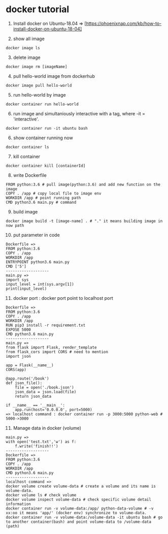 # docker tutorial

1. Install docker on Ubuntu-18.04
   => [https://phoenixnap.com/kb/how-to-install-docker-on-ubuntu-18-04]

2. show all image
```
docker image ls
```

3. delete image
```
docker image rm [imageName]
```

4. pull hello-world image from dockerhub
```
docker image pull hello-world
```

5. run hello-world by image
```
docker container run hello-world
```

6. run image and simultaniously interactive with a tag, where -it = 'interactive'.
```
docker container run -it ubuntu bash
```

6. show container running now
```
docker container ls
```

7. kill container
```
docker container kill [containerId]
```

8. write Dockerfile
```
FROM python:3.6 # pull image(python:3.6) and add new function on the image
COPY . /app # copy local file to image env
WORKDIR /app # point running path
CMD python3.6 main.py # command
```

9. build image
```
docker image build -t [image-name] . # "." it means building image in now path
```

10. put parameter in code
```
Dockerfile =>
FROM python:3.6
COPY . /app
WORKDIR /app
ENTRYPOINT python3.6 main.py
CMD ['5']
-------------------
main.py =>
import sys
input_level = int(sys.argv[1])
print(input_level)
```

11. docker port : docker port point to localhost port
```
Dockerfile =>
FROM python:3.6
COPY . /app
WORKDIR /app
RUN pip3 install -r requirement.txt
EXPOSE 5000
CMD python3.6 main.py
-------------------
main.py =>
from flask import Flask, render_template
from flask_cors import CORS # need to mention
import json

app = Flask(__name__)
CORS(app)

@app.route('/book')
def json_file():
    file = open('./book.json')
    json_data = json.load(file)
    return json_data

if __name__ == '__main__':
    app.run(host='0.0.0.0', port=5000)
=> localhost command : docker container run -p 3000:5000 python-web # 5000->3000
```

11. Manage data in docker (volume) 
```
main.py =>
with open('test.txt','w') as f:
    f.write('finish!!')
-------------------
Dockerfile =>
FROM python:3.6
COPY . /app
WORKDIR /app
CMD python3.6 main.py
-------------------
localhost command =>
docker volume create volume-data # create a volume and its name is volume-data.
docker volume ls # check volume
docker volume inspect volume-data # check specific volume detail information
docker container run -v volume-data:/app/ python-data-volume # -v xx:oo it means 'app/' (docker env) synchronize to volume-data.
docker container run -v volume-data:/volume-data -it ubuntu bash # go to another container(bash) and point volume-data to /volume-data (path)
```
